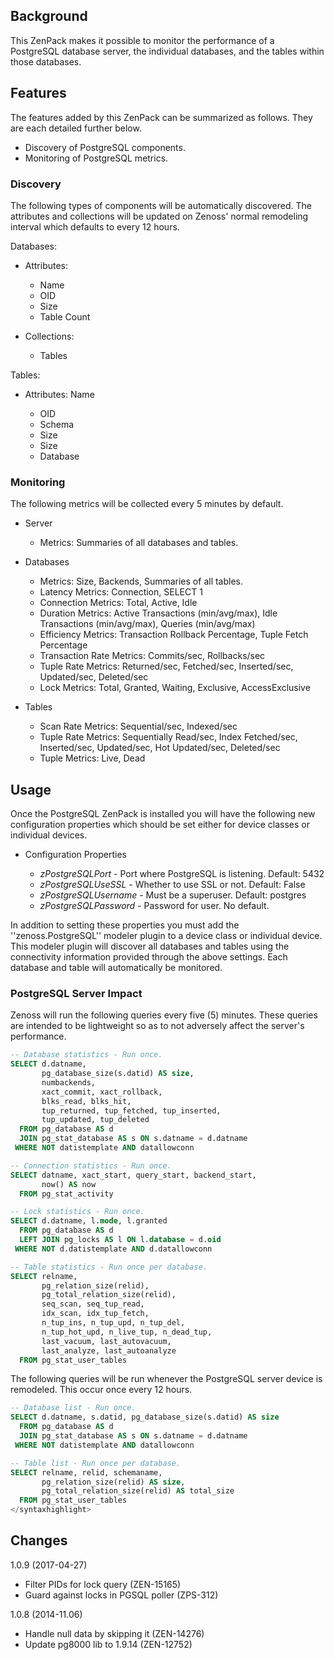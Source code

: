 Background
-------------

This ZenPack makes it possible to monitor the performance of a PostgreSQL
database server, the individual databases, and the tables within those
databases.

Features
----------------

The features added by this ZenPack can be summarized as follows. They are each
detailed further below.

- Discovery of PostgreSQL components.
- Monitoring of PostgreSQL metrics.

### Discovery

The following types of components will be automatically discovered. The
attributes and collections will be updated on Zenoss' normal remodeling
interval which defaults to every 12 hours.

Databases:

*   Attributes:

    - Name
    - OID
    - Size
    - Table Count

*   Collections:

    - Tables

Tables:

*   Attributes: Name

    - OID
    - Schema
    - Size
    - Size
    - Database

### Monitoring

The following metrics will be collected every 5 minutes by default.

*    Server

     - Metrics: Summaries of all databases and tables.

*    Databases

     - Metrics: Size, Backends, Summaries of all tables.
     - Latency Metrics: Connection, SELECT 1
     - Connection Metrics: Total, Active, Idle
     - Duration Metrics: Active Transactions (min/avg/max), Idle Transactions (min/avg/max), Queries (min/avg/max)
     - Efficiency Metrics: Transaction Rollback Percentage, Tuple Fetch Percentage
     - Transaction Rate Metrics: Commits/sec, Rollbacks/sec
     - Tuple Rate Metrics: Returned/sec, Fetched/sec, Inserted/sec, Updated/sec, Deleted/sec
     - Lock Metrics: Total, Granted, Waiting, Exclusive, AccessExclusive

*    Tables

     - Scan Rate Metrics: Sequential/sec, Indexed/sec
     - Tuple Rate Metrics: Sequentially Read/sec, Index Fetched/sec, Inserted/sec, Updated/sec, Hot Updated/sec, Deleted/sec
     - Tuple Metrics: Live, Dead

Usage
--------------

Once the PostgreSQL ZenPack is installed you will have the following new
configuration properties which should be set either for device classes or
individual devices.

*    Configuration Properties

     - *zPostgreSQLPort* - Port where PostgreSQL is listening. Default: 5432
     - *zPostgreSQLUseSSL* - Whether to use SSL or not. Default: False
     - *zPostgreSQLUsername* - Must be a superuser. Default: postgres
     - *zPostgreSQLPassword* - Password for user. No default.

In addition to setting these properties you must add the ''zenoss.PostgreSQL''
modeler plugin to a device class or individual device. This modeler plugin will
discover all databases and tables using the connectivity information provided
through the above settings. Each database and table will automatically be
monitored.

### PostgreSQL Server Impact

Zenoss will run the following queries every five (5) minutes. These queries are
intended to be lightweight so as to not adversely affect the server's
performance.


```sql
-- Database statistics - Run once.
SELECT d.datname,
       pg_database_size(s.datid) AS size,
       numbackends,
       xact_commit, xact_rollback,
       blks_read, blks_hit,
       tup_returned, tup_fetched, tup_inserted,
       tup_updated, tup_deleted
  FROM pg_database AS d
  JOIN pg_stat_database AS s ON s.datname = d.datname
 WHERE NOT datistemplate AND datallowconn

-- Connection statistics - Run once.
SELECT datname, xact_start, query_start, backend_start,
       now() AS now
  FROM pg_stat_activity

-- Lock statistics - Run once.
SELECT d.datname, l.mode, l.granted
  FROM pg_database AS d
  LEFT JOIN pg_locks AS l ON l.database = d.oid
 WHERE NOT d.datistemplate AND d.datallowconn

-- Table statistics - Run once per database.
SELECT relname,
       pg_relation_size(relid),
       pg_total_relation_size(relid),
       seq_scan, seq_tup_read,
       idx_scan, idx_tup_fetch,
       n_tup_ins, n_tup_upd, n_tup_del,
       n_tup_hot_upd, n_live_tup, n_dead_tup,
       last_vacuum, last_autovacuum,
       last_analyze, last_autoanalyze
  FROM pg_stat_user_tables
```

The following queries will be run whenever the PostgreSQL server device is
remodeled. This occur once every 12 hours.

```sql
-- Database list - Run once.
SELECT d.datname, s.datid, pg_database_size(s.datid) AS size
  FROM pg_database AS d
  JOIN pg_stat_database AS s ON s.datname = d.datname
 WHERE NOT datistemplate AND datallowconn

-- Table list - Run once per database.
SELECT relname, relid, schemaname,
       pg_relation_size(relid) AS size,
       pg_total_relation_size(relid) AS total_size
  FROM pg_stat_user_tables
</syntaxhighlight>
```

Changes
---------------

1.0.9 (2017-04-27)

* Filter PIDs for lock query (ZEN-15165)
* Guard against locks in PGSQL poller (ZPS-312)

1.0.8 (2014-11.06)

* Handle null data by skipping it (ZEN-14276)
* Update pg8000 lib to 1.9.14 (ZEN-12752)

